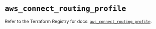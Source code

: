 # `aws_connect_routing_profile`

Refer to the Terraform Registry for docs: [`aws_connect_routing_profile`](https://registry.terraform.io/providers/hashicorp/aws/5.43.0/docs/resources/connect_routing_profile).
